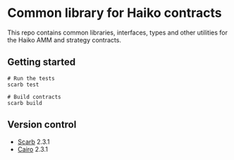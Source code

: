 # Common library for Haiko contracts

This repo contains common libraries, interfaces, types and other utilities for the Haiko AMM and strategy contracts.

## Getting started

```shell
# Run the tests
scarb test

# Build contracts
scarb build
```

## Version control

- [Scarb](https://github.com/software-mansion/scarb) 2.3.1
- [Cairo](https://github.com/starkware-libs/cairo) 2.3.1
